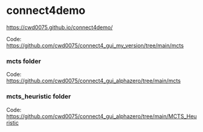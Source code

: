 # connect4demo   
https://cwd0075.github.io/connect4demo/  

Code:  
https://github.com/cwd0075/connect4_gui_my_version/tree/main/mcts  

### mcts folder   
Code:  
https://github.com/cwd0075/connect4_gui_alphazero/tree/main/mcts  

### mcts_heuristic folder  
Code:  
https://github.com/cwd0075/connect4_gui_alphazero/tree/main/MCTS_Heuristic  
